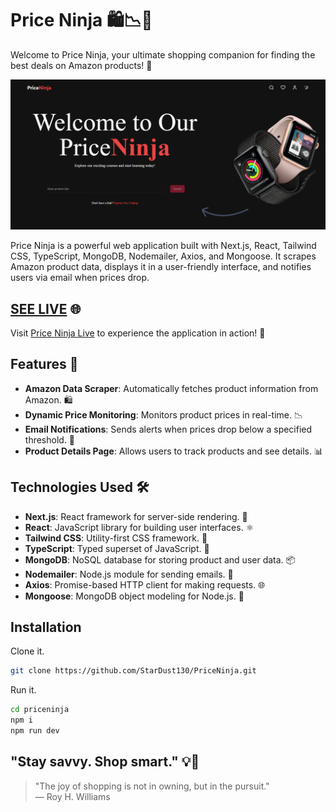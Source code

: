 # Price Ninja 🛍️📉💌

Welcome to Price Ninja, your ultimate shopping companion for finding the best deals on Amazon products! 🎉

![Price Ninja](/public/banner.png)

Price Ninja is a powerful web application built with Next.js, React, Tailwind CSS, TypeScript, MongoDB, Nodemailer, Axios, and Mongoose. It scrapes Amazon product data, displays it in a user-friendly interface, and notifies users via email when prices drop.



## [SEE LIVE](https://price-ninja-stardust.vercel.app)  🌐
Visit [Price Ninja Live](https://price-ninja-stardust.vercel.app) to experience the application in action! 🚀

## Features 🚀

- **Amazon Data Scraper**: Automatically fetches product information from Amazon. 🛍️
- **Dynamic Price Monitoring**: Monitors product prices in real-time. 📉
- **Email Notifications**: Sends alerts when prices drop below a specified threshold. 💌
- **Product Details Page**: Allows users to track products and see details. 📊

## Technologies Used 🛠️

- **Next.js**: React framework for server-side rendering. 🌟
- **React**: JavaScript library for building user interfaces. ⚛️
- **Tailwind CSS**: Utility-first CSS framework. 🎨
- **TypeScript**: Typed superset of JavaScript. 📝
- **MongoDB**: NoSQL database for storing product and user data. 📦
- **Nodemailer**: Node.js module for sending emails. 📧
- **Axios**: Promise-based HTTP client for making requests. 🌐
- **Mongoose**: MongoDB object modeling for Node.js. 📂

## Installation


Clone it.

```sh
git clone https://github.com/StarDust130/PriceNinja.git

```

Run it.

```sh
cd priceninja
npm i
npm run dev
```

## "Stay savvy. Shop smart." 💡🛒

> "The joy of shopping is not in owning, but in the pursuit."  
> — Roy H. Williams
